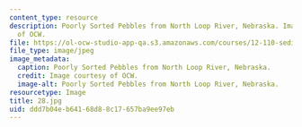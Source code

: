 ```yaml
---
content_type: resource
description: Poorly Sorted Pebbles from North Loop River, Nebraska. Image courtesy
  of OCW.
file: https://ol-ocw-studio-app-qa.s3.amazonaws.com/courses/12-110-sedimentary-geology-fall-2004/ddd7b04eb64168d88c17657ba9ee97eb_28.jpg
file_type: image/jpeg
image_metadata:
  caption: Poorly Sorted Pebbles from North Loop River, Nebraska.
  credit: Image courtesy of OCW.
  image-alt: Poorly Sorted Pebbles from North Loop River, Nebraska.
resourcetype: Image
title: 28.jpg
uid: ddd7b04e-b641-68d8-8c17-657ba9ee97eb
---
```

